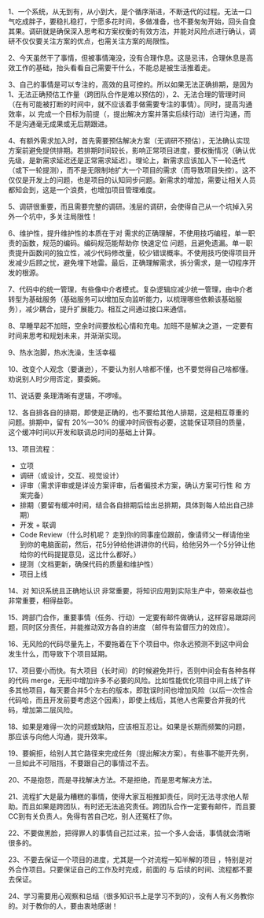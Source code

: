 1、一个系统，从无到有，从小到大，是个循序渐进，不断迭代的过程。无法一口气吃成胖子，要稳扎稳打，宁愿多花时间，多做准备，也不要匆匆开始，回头自食其果。调研就是确保深入思考和方案权衡的有效方法，并能对风险点进行确认，调研不仅仅要关注方案的优点，也需关注方案的局限性。

2、今天虽然干了事情，但被事情淹没，没有合理作息。这是忌讳，合理休息是高效工作的基础，抬头看看自己需要干什么，不能总是被生活推着走。

3、自己的事情是可以专注的，高效的且可控的。所以如果无法正确排期，是因为1、无法正确预估工作量（跨团队合作是难以预估的），2、无法合理的管理时间（在有可能被打断的时间中，就不应该着手做需要专注的事情）。同时，提高沟通效率，以 完成一个目标为前提（，提出解决方案并落实后续行动）进行沟通，而不是沟通毫无成果或无后期跟进。

4、有额外需求加入时，首先需要预估解决方案（无调研不预估），无法确认实现方案前避免提供排期。若排期时间较长，影响正常项目进度，要权衡情况（确认优先级，是新需求延迟还是正常需求延迟）。理论上，新需求应该加入下一轮迭代（或下一轮提测），而不是无限制地扩大一个项目的需求（而导致项目失控）。这不仅仅是开发上的问题，也是项目的认知同步问题。新需求的增加，需要让相关人员都知会到，这是一个浪费，也增加项目管理难度。

5、调研很重要，而且需要完整的调研。浅层的调研，会使得自己从一个坑掉入另外一个坑中，多关注局限性！

6、维护性，提升维护性的本质在于对 需求的正确理解，不使用技巧编程，单一职责的函数，规范的编码。编码规范能帮助你 快速定位 问题，且避免遗漏。单一职责提升函数间的独立性，减少代码修改量，较少错误概率。不使用技巧使得项目开发减少后顾之忧，避免埋下地雷。最后，正确理解需求，拆分需求，是一切程序开发的根源。

7、代码中的统一管理，有些像中介者模式。复杂逻辑应减少统一管理，由中介者转型为基础服务（基础服务可以增加反向监听能力，以梳理哪些依赖该基础服务），减少耦合，提升扩展能力。相互之间通过接口来通信。

8、早睡早起不加班，空余时间要放松心情和充电。加班不是解决之道，一定要有时间来思考和规划未来，并渐渐实现。

9、热水泡脚，热水洗澡，生活幸福

10、改变个人观念（要谦逊），不要认为别人啥都不懂，也不要觉得自己啥都懂。劝说别人时少用否定，要委婉。

11、说话要 条理清晰有逻辑，不啰嗦。

12、各自排各自的排期，即使是正确的，也不要给其他人排期，这是相互尊重的问题。排期中，留有 20%—30% 的缓冲时间很有必要，这能保证项目的质量，这个缓冲时间以开发和联调总时间的基础上计算。

13、项目流程：

- 立项
- 调研（或设计，交互、视觉设计）
- 评审（需求评审或是详设方案评审，后者偏技术方案，确认方案可行性 和 方案完备）
- 排期（要留有缓冲时间，结合各自排期后给出总排期，具体到每人给出自己排期）
- 开发 + 联调
- Code Review（什么时机呢？ 走到你的同事座位跟前，像请师父一样请他坐到你的电脑面前，然后，花5分钟给他讲讲你的代码，给他另外一个5分钟让他给你的代码提提意见，这比什么都好。）
- 提测（文档更新，确保代码的质量和维护性）
- 项目上线

14、对 知识系统且正确地认识 非常重要，将知识应用到实际生产中，带来收益也非常重要，相得益彰。

15、跨部门合作，重要事情（任务、行动）一定要有邮件做确认，这样容易跟踪问题，同时区分责任，并能推动双方各自的进度 （邮件有监督压力的效应）。

16、无风险的代码尽量先上，不要拖着在下个项目中。你永远预测不到这中间会发生什么，而导致下个项目延期。

17、项目要小而快。有大项目（长时间）的时候避免并行，否则中间会有各种各样的代码 merge，无形中增加许多不必要的风险。比如性能优化项目中间上线了许多其他项目，每天要合并5个左右的版本，即耽误时间也增加风险（以后一次性合代码哈，而且开发前要考虑这个因素），即使上线后，其他人也需要合并我的代码，增加第二层风险。

18、如果是难得一次的问题或缺陷，应该相互忍让。如果是长期而频繁的问题，那应该与向他人沟通，提升效率。

19、要婉拒，给别人其它路径来完成任务（提出解决方案）。有些事不能开先例，一旦如此不可阻挡，不要跟自己的事情过不去。

20、不是抱怨，而是寻找解决方法。不是拒绝，而是思考解决方法。

21、流程扩大是最为糟糕的事情，使得大家互相推卸责任，同时无法寻求他人帮助。而且如果是跨团队，有时还无法追究责任。跨团队合作一定要有邮件，而且要CC到有关负责人。免得有苦自己吃，别人还冤枉了你。

22、不要做黑脸，把得罪人的事情自己拦过来，拉一个多人会话，事情就会清晰很多的。

23、不要去保证一个项目的进度，尤其是一个对流程一知半解的项目 ，特别是对外合作项目。只要保证自己的工作及时完成，前面的 与 后续的时间、流程都不要去保证。

24、学习需要用心观察和总结（很多知识书上是学习不到的），没有人有义务教你的。对于教你的人，要由衷地感谢！
